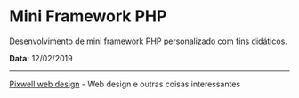 Mini Framework PHP
==================

Desenvolvimento de mini framework PHP personalizado com fins didáticos.

**Data:** 12/02/2019

------------------------------------------------------------------------------------------
[Pixwell web design](http://www.pixwell.com.br) - Web design e outras coisas interessantes

